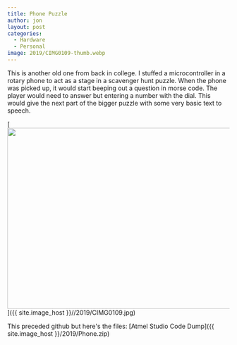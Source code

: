 ```yaml
---
title: Phone Puzzle
author: jon
layout: post
categories:
  - Hardware
  - Personal
image: 2019/CIMG0109-thumb.webp
---
```

This is another old one from back in college. I stuffed a microcontroller in a rotary phone to act as a stage in a scavenger hunt puzzle. When the phone was picked up, it would start beeping out a question in morse code. The player would need to answer but entering a number with the dial. This would give the next part of the bigger puzzle with some very basic text to speech.

[<img class="aligncenter size-large wp-image-602" src="{{ site.image_host }}/2019/CIMG0109.webp" alt="" width="525" height="411" />]({{ site.image_host }}//2019/CIMG0109.jpg)

This preceded github but here's the files:
[Atmel Studio Code Dump]({{ site.image_host }}/2019/Phone.zip)
